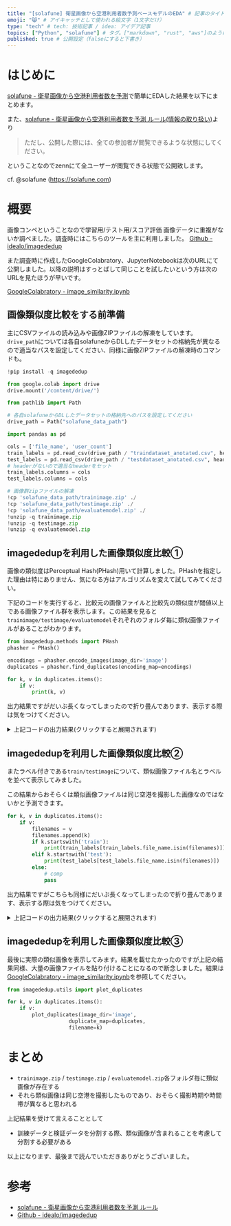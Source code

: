 ```yaml
---
title: "[solafune] 衛星画像から空港利用者数予測ベースモデルのEDA" # 記事のタイトル
emoji: "😸" # アイキャッチとして使われる絵文字（1文字だけ）
type: "tech" # tech: 技術記事 / idea: アイデア記事
topics: ["Python", "solafune"] # タグ。["markdown", "rust", "aws"]のように指定する
published: true # 公開設定（falseにすると下書き）
---
```


# はじめに
[solafune - 衛星画像から空港利用者数を予測](https://solafune.com/#/competitions/ea90cba4-3e01-42df-9516-9ac0d7a44204)で簡単にEDAした結果を以下にまとめます。

また、[solafune - 衛星画像から空港利用者数を予測 ルール(情報の取り扱い)](https://solafune.com/#/competitions/ea90cba4-3e01-42df-9516-9ac0d7a44204)より

> ただし、公開した際には、全ての参加者が閲覧できるような状態にしてください。

ということなのでzennにて全ユーザーが閲覧できる状態で公開致します。

cf. @solafune (https://solafune.com)

# 概要
画像コンペということなので学習用/テスト用/スコア評価 画像データに重複がないか調べました。調査時にはこちらのツールを主に利用しました。
[Github - idealo/imagededup](https://github.com/idealo/imagededup)

また調査時に作成したGoogleColabratory、JupyterNotebookは次のURLにて公開しました。以降の説明はすっとばして同じことを試したいという方は次のURLを見たほうが早いです。

[GoogleColabratory - image_similarity.ipynb](https://colab.research.google.com/drive/1EJnYEzrhX4ctc1kWlXm_xWRz3FxlnzhJ?usp=sharing)

## 画像類似度比較をする前準備

主にCSVファイルの読み込みや画像ZIPファイルの解凍をしています。`drive_path`については各自solafuneからDLしたデータセットの格納先が異なるので適当なパスを設定してください、同様に画像ZIPファイルの解凍時のコマンドも。

```python
!pip install -q imagededup

from google.colab import drive
drive.mount('/content/drive/')

from pathlib import Path

# 各自solafuneからDLしたデータセットの格納先へのパスを設定してください
drive_path = Path("solafune_data_path")

import pandas as pd

cols = ['file_name', 'user_count']
train_labels = pd.read_csv(drive_path / "traindataset_anotated.csv", header=None)
test_labels = pd.read_csv(drive_path / "testdataset_anotated.csv", header=None)
# headerがないので適当なheaderをセット
train_labels.columns = cols
test_labels.columns = cols

# 画像群zipファイルの解凍
!cp 'solafune_data_path/trainimage.zip' ./
!cp 'solafune_data_path/testimage.zip' ./
!cp 'solafune_data_path/evaluatemodel.zip' ./
!unzip -q trainimage.zip
!unzip -q testimage.zip
!unzip -q evaluatemodel.zip
```

## imagededupを利用した画像類似度比較①
画像の類似度はPerceptual Hash(PHash)用いて計算しました。PHashを指定した理由は特にありません、気になる方はアルゴリズムを変えて試してみてください。

下記のコードを実行すると、比較元の画像ファイルと比較先の類似度が閾値以上である画像ファイル群を表示します。この結果を見ると`trainimage/testimage/evaluatemodel`それぞれのフォルダ毎に類似画像ファイルがあることがわかります。

```python
from imagededup.methods import PHash
phasher = PHash()

encodings = phasher.encode_images(image_dir='image')
duplicates = phasher.find_duplicates(encoding_map=encodings)

for k, v in duplicates.items():
    if v:
        print(k, v)
```

出力結果ですがだいぶ長くなってしまったので折り畳んであります、表示する際は気をつけてください。

<details><summary>上記コードの出力結果(クリックすると展開されます)</summary>

```
train_14.jpg ['train_11.jpg', 'train_13.jpg', 'train_15.jpg', 'train_10.jpg', 'train_12.jpg']
train_38.jpg ['train_36.jpg', 'train_40.jpg', 'train_37.jpg', 'train_39.jpg']
comp_50.jpg ['comp_53.jpg', 'comp_48.jpg', 'comp_49.jpg']
train_27.jpg ['train_26.jpg', 'train_25.jpg']
comp_53.jpg ['comp_50.jpg', 'comp_48.jpg', 'comp_49.jpg']
comp_48.jpg ['comp_49.jpg', 'comp_53.jpg', 'comp_50.jpg', 'comp_51.jpg', 'comp_52.jpg']
comp_57.jpg ['comp_55.jpg']
test_10.jpg ['test_9.jpg']
train_23.jpg ['train_24.jpg', 'train_20.jpg', 'train_21.jpg', 'train_22.jpg']
comp_37.jpg ['comp_38.jpg']
train_52.jpg ['train_53.jpg', 'train_51.jpg']
train_57.jpg ['train_55.jpg']
train_8.jpg ['train_7.jpg', 'train_9.jpg', 'train_5.jpg']
train_15.jpg ['train_10.jpg', 'train_12.jpg', 'train_14.jpg', 'train_13.jpg', 'train_11.jpg']
test_14.jpg ['test_17.jpg']
train_50.jpg ['train_47.jpg', 'train_48.jpg']
comp_8.jpg ['comp_9.jpg', 'comp_7.jpg']
comp_38.jpg ['comp_37.jpg']
comp_17.jpg ['comp_18.jpg']
train_2.jpg ['train_0.jpg']
comp_10.jpg ['comp_15.jpg', 'comp_12.jpg', 'comp_13.jpg', 'comp_14.jpg', 'comp_11.jpg']
train_40.jpg ['train_38.jpg']
comp_9.jpg ['comp_8.jpg', 'comp_7.jpg']
train_37.jpg ['train_38.jpg']
comp_55.jpg ['comp_57.jpg', 'comp_56.jpg']
train_21.jpg ['train_23.jpg', 'train_24.jpg', 'train_22.jpg', 'train_20.jpg']
comp_18.jpg ['comp_17.jpg']
test_4.jpg ['test_1.jpg', 'test_2.jpg']
train_44.jpg ['train_46.jpg']
train_25.jpg ['train_26.jpg', 'train_27.jpg']
train_19.jpg ['train_18.jpg', 'train_17.jpg', 'train_16.jpg']
train_24.jpg ['train_23.jpg', 'train_20.jpg', 'train_21.jpg', 'train_22.jpg']
comp_51.jpg ['comp_52.jpg', 'comp_48.jpg', 'comp_49.jpg']
test_7.jpg ['test_6.jpg', 'test_5.jpg']
train_5.jpg ['train_8.jpg', 'train_7.jpg']
comp_24.jpg ['comp_21.jpg', 'comp_26.jpg']
train_48.jpg ['train_50.jpg']
train_53.jpg ['train_52.jpg', 'train_51.jpg']
comp_4.jpg ['comp_6.jpg', 'comp_5.jpg']
comp_15.jpg ['comp_14.jpg', 'comp_10.jpg', 'comp_13.jpg', 'comp_11.jpg', 'comp_12.jpg']
train_39.jpg ['train_38.jpg', 'train_36.jpg']
train_46.jpg ['train_45.jpg', 'train_44.jpg']
comp_49.jpg ['comp_48.jpg', 'comp_50.jpg', 'comp_53.jpg', 'comp_52.jpg', 'comp_51.jpg']
train_13.jpg ['train_11.jpg', 'train_14.jpg', 'train_15.jpg', 'train_10.jpg', 'train_12.jpg']
comp_3.jpg ['comp_2.jpg', 'comp_1.jpg', 'comp_0.jpg']
test_2.jpg ['test_4.jpg']
train_26.jpg ['train_27.jpg', 'train_25.jpg']
comp_26.jpg ['comp_24.jpg']
train_47.jpg ['train_50.jpg']
train_10.jpg ['train_12.jpg', 'train_15.jpg', 'train_14.jpg', 'train_13.jpg', 'train_11.jpg']
comp_21.jpg ['comp_24.jpg', 'comp_25.jpg']
train_22.jpg ['train_23.jpg', 'train_21.jpg', 'train_24.jpg', 'train_20.jpg']
comp_2.jpg ['comp_3.jpg', 'comp_1.jpg', 'comp_0.jpg']
train_36.jpg ['train_38.jpg', 'train_39.jpg']
comp_6.jpg ['comp_4.jpg', 'comp_5.jpg']
train_18.jpg ['train_17.jpg', 'train_19.jpg', 'train_16.jpg']
test_5.jpg ['test_6.jpg', 'test_7.jpg']
comp_11.jpg ['comp_12.jpg', 'comp_15.jpg', 'comp_14.jpg', 'comp_13.jpg', 'comp_10.jpg']
train_11.jpg ['train_14.jpg', 'train_13.jpg', 'train_15.jpg', 'train_10.jpg', 'train_12.jpg']
train_4.jpg ['train_0.jpg']
train_7.jpg ['train_8.jpg', 'train_9.jpg', 'train_5.jpg']
comp_12.jpg ['comp_10.jpg', 'comp_11.jpg', 'comp_14.jpg', 'comp_15.jpg', 'comp_13.jpg']
train_20.jpg ['train_23.jpg', 'train_24.jpg', 'train_21.jpg', 'train_22.jpg']
comp_14.jpg ['comp_15.jpg', 'comp_13.jpg', 'comp_12.jpg', 'comp_10.jpg', 'comp_11.jpg']
comp_13.jpg ['comp_14.jpg', 'comp_10.jpg', 'comp_15.jpg', 'comp_11.jpg', 'comp_12.jpg']
train_17.jpg ['train_18.jpg', 'train_19.jpg', 'train_16.jpg']
train_55.jpg ['train_57.jpg']
comp_56.jpg ['comp_55.jpg']
test_6.jpg ['test_7.jpg', 'test_5.jpg']
comp_0.jpg ['comp_3.jpg', 'comp_2.jpg']
train_12.jpg ['train_10.jpg', 'train_15.jpg', 'train_14.jpg', 'train_11.jpg', 'train_13.jpg']
comp_25.jpg ['comp_21.jpg']
train_0.jpg ['train_2.jpg', 'train_4.jpg']
test_17.jpg ['test_14.jpg', 'test_15.jpg']
test_15.jpg ['test_17.jpg']
train_45.jpg ['train_46.jpg']
comp_5.jpg ['comp_4.jpg', 'comp_6.jpg']
comp_52.jpg ['comp_51.jpg', 'comp_49.jpg', 'comp_48.jpg']
test_1.jpg ['test_4.jpg']
comp_1.jpg ['comp_2.jpg', 'comp_3.jpg']
train_16.jpg ['train_19.jpg', 'train_18.jpg', 'train_17.jpg']
train_9.jpg ['train_8.jpg', 'train_7.jpg']
train_51.jpg ['train_52.jpg', 'train_53.jpg']
test_9.jpg ['test_10.jpg']
comp_7.jpg ['comp_8.jpg', 'comp_9.jpg']
```

</details>

## imagededupを利用した画像類似度比較②

またラベル付きである`train/testimage`について、類似画像ファイル名とラベルを並べて表示してみました。

この結果からおそらくは類似画像ファイルは同じ空港を撮影した画像なのではないかと予測できます。

```python
for k, v in duplicates.items():
    if v:
        filenames = v
        filenames.append(k)
        if k.startswith('train'):
            print(train_labels[train_labels.file_name.isin(filenames)])
        elif k.startswith('test'):
            print(test_labels[test_labels.file_name.isin(filenames)])
        else:
            # comp
            pass
```

出力結果ですがこちらも同様にだいぶ長くなってしまったので折り畳んであります、表示する際は気をつけてください。

<details><summary>上記コードの出力結果(クリックすると展開されます)</summary>

```
   file_name  user_count
10  train_10.jpg      909512
11  train_11.jpg      900021
12  train_12.jpg      872088
13  train_13.jpg      787645
14  train_14.jpg      795973
15  train_15.jpg      743852
       file_name  user_count
36  train_36.jpg      884467
37  train_37.jpg      870028
38  train_38.jpg      830431
39  train_39.jpg      758354
40  train_40.jpg      808441
       file_name  user_count
25  train_25.jpg      152164
26  train_26.jpg      124207
27  train_27.jpg      124207
      file_name  user_count
9    test_9.jpg     2366077
10  test_10.jpg     2381354
       file_name  user_count
20  train_20.jpg     2541446
21  train_21.jpg     2466061
22  train_22.jpg     2411634
23  train_23.jpg     2068766
24  train_24.jpg     2117984
       file_name  user_count
51  train_51.jpg     2964163
52  train_52.jpg     2706397
53  train_53.jpg     2330076
       file_name  user_count
55  train_55.jpg     2826277
57  train_57.jpg     1717102
     file_name  user_count
5  train_5.jpg     1497688
7  train_7.jpg     1335911
8  train_8.jpg     1193869
9  train_9.jpg     1273146
       file_name  user_count
10  train_10.jpg      909512
11  train_11.jpg      900021
12  train_12.jpg      872088
13  train_13.jpg      787645
14  train_14.jpg      795973
15  train_15.jpg      743852
      file_name  user_count
14  test_14.jpg    11617797
17  test_17.jpg     8636108
       file_name  user_count
47  train_47.jpg     1242760
48  train_48.jpg     1095224
50  train_50.jpg      941877
     file_name  user_count
0  train_0.jpg     3137184
2  train_2.jpg     3107076
       file_name  user_count
38  train_38.jpg      830431
40  train_40.jpg      808441
       file_name  user_count
37  train_37.jpg      870028
38  train_38.jpg      830431
       file_name  user_count
20  train_20.jpg     2541446
21  train_21.jpg     2466061
22  train_22.jpg     2411634
23  train_23.jpg     2068766
24  train_24.jpg     2117984
    file_name  user_count
1  test_1.jpg     5596210
2  test_2.jpg     5539453
4  test_4.jpg     4461208
       file_name  user_count
44  train_44.jpg      847546
46  train_46.jpg      692259
       file_name  user_count
25  train_25.jpg      152164
26  train_26.jpg      124207
27  train_27.jpg      124207
       file_name  user_count
16  train_16.jpg    66823414
17  train_17.jpg    61934302
18  train_18.jpg    64211074
19  train_19.jpg    62598351
       file_name  user_count
20  train_20.jpg     2541446
21  train_21.jpg     2466061
22  train_22.jpg     2411634
23  train_23.jpg     2068766
24  train_24.jpg     2117984
    file_name  user_count
5  test_5.jpg    17656262
6  test_6.jpg    16537566
7  test_7.jpg    16748180
     file_name  user_count
5  train_5.jpg     1497688
7  train_7.jpg     1335911
8  train_8.jpg     1193869
       file_name  user_count
48  train_48.jpg     1095224
50  train_50.jpg      941877
       file_name  user_count
51  train_51.jpg     2964163
52  train_52.jpg     2706397
53  train_53.jpg     2330076
       file_name  user_count
36  train_36.jpg      884467
38  train_38.jpg      830431
39  train_39.jpg      758354
       file_name  user_count
44  train_44.jpg      847546
45  train_45.jpg      782770
46  train_46.jpg      692259
       file_name  user_count
10  train_10.jpg      909512
11  train_11.jpg      900021
12  train_12.jpg      872088
13  train_13.jpg      787645
14  train_14.jpg      795973
15  train_15.jpg      743852
    file_name  user_count
2  test_2.jpg     5539453
4  test_4.jpg     4461208
       file_name  user_count
25  train_25.jpg      152164
26  train_26.jpg      124207
27  train_27.jpg      124207
       file_name  user_count
47  train_47.jpg     1242760
50  train_50.jpg      941877
       file_name  user_count
10  train_10.jpg      909512
11  train_11.jpg      900021
12  train_12.jpg      872088
13  train_13.jpg      787645
14  train_14.jpg      795973
15  train_15.jpg      743852
       file_name  user_count
20  train_20.jpg     2541446
21  train_21.jpg     2466061
22  train_22.jpg     2411634
23  train_23.jpg     2068766
24  train_24.jpg     2117984
       file_name  user_count
36  train_36.jpg      884467
38  train_38.jpg      830431
39  train_39.jpg      758354
       file_name  user_count
16  train_16.jpg    66823414
17  train_17.jpg    61934302
18  train_18.jpg    64211074
19  train_19.jpg    62598351
    file_name  user_count
5  test_5.jpg    17656262
6  test_6.jpg    16537566
7  test_7.jpg    16748180
       file_name  user_count
10  train_10.jpg      909512
11  train_11.jpg      900021
12  train_12.jpg      872088
13  train_13.jpg      787645
14  train_14.jpg      795973
15  train_15.jpg      743852
     file_name  user_count
0  train_0.jpg     3137184
4  train_4.jpg     2816245
     file_name  user_count
5  train_5.jpg     1497688
7  train_7.jpg     1335911
8  train_8.jpg     1193869
9  train_9.jpg     1273146
       file_name  user_count
20  train_20.jpg     2541446
21  train_21.jpg     2466061
22  train_22.jpg     2411634
23  train_23.jpg     2068766
24  train_24.jpg     2117984
       file_name  user_count
16  train_16.jpg    66823414
17  train_17.jpg    61934302
18  train_18.jpg    64211074
19  train_19.jpg    62598351
       file_name  user_count
55  train_55.jpg     2826277
57  train_57.jpg     1717102
    file_name  user_count
5  test_5.jpg    17656262
6  test_6.jpg    16537566
7  test_7.jpg    16748180
       file_name  user_count
10  train_10.jpg      909512
11  train_11.jpg      900021
12  train_12.jpg      872088
13  train_13.jpg      787645
14  train_14.jpg      795973
15  train_15.jpg      743852
     file_name  user_count
0  train_0.jpg     3137184
2  train_2.jpg     3107076
4  train_4.jpg     2816245
      file_name  user_count
14  test_14.jpg    11617797
15  test_15.jpg    10994749
17  test_17.jpg     8636108
      file_name  user_count
15  test_15.jpg    10994749
17  test_17.jpg     8636108
       file_name  user_count
45  train_45.jpg      782770
46  train_46.jpg      692259
    file_name  user_count
1  test_1.jpg     5596210
4  test_4.jpg     4461208
       file_name  user_count
16  train_16.jpg    66823414
17  train_17.jpg    61934302
18  train_18.jpg    64211074
19  train_19.jpg    62598351
     file_name  user_count
7  train_7.jpg     1335911
8  train_8.jpg     1193869
9  train_9.jpg     1273146
       file_name  user_count
51  train_51.jpg     2964163
52  train_52.jpg     2706397
53  train_53.jpg     2330076
      file_name  user_count
9    test_9.jpg     2366077
10  test_10.jpg     2381354
```

</details>

## imagededupを利用した画像類似度比較③

最後に実際の類似画像を表示してみます。結果を載せたかったのですが上記の結果同様、大量の画像ファイルを貼り付けることになるので断念しました。結果は[GoogleColabratory - image_similarity.ipynb](https://colab.research.google.com/drive/1EJnYEzrhX4ctc1kWlXm_xWRz3FxlnzhJ?usp=sharing)を参照してください。

```python
from imagededup.utils import plot_duplicates

for k, v in duplicates.items():
    if v:
        plot_duplicates(image_dir='image', 
                    duplicate_map=duplicates, 
                    filename=k)
```

# まとめ
- `trainimage.zip` / `testimage.zip` / `evaluatemodel.zip`各フォルダ毎に類似画像が存在する
- それら類似画像は同じ空港を撮影したものであり、おそらく撮影時期や時間帯が異なると思われる

上記結果を受けて言えることとして
- 訓練データと検証データを分割する際、類似画像が含まれることを考慮して分割する必要がある

以上になります、最後まで読んでいただきありがとうございました。

# 参考
- [solafune - 衛星画像から空港利用者数を予測 ルール](https://solafune.com/#/competitions/ea90cba4-3e01-42df-9516-9ac0d7a44204)
- [Github - idealo/imagededup](https://github.com/idealo/imagededup)
